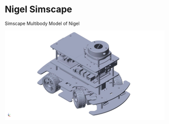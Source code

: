 # Nigel Simscape
Simscape Multibody Model of Nigel

![Nigel Simscape](https://github.com/AutoDRIVE-Ecosystem/Nigel-Simscape/blob/main/Nigel%20Simscape.png)
